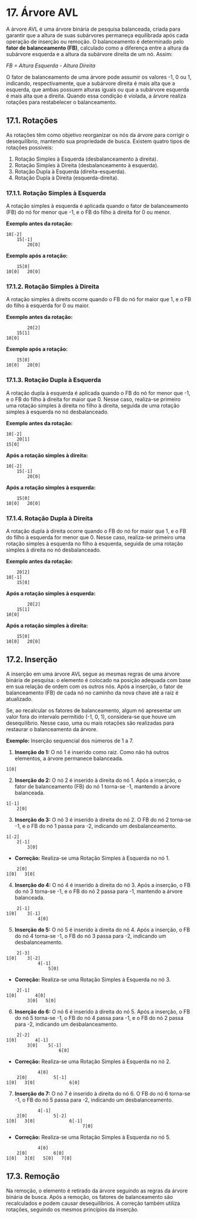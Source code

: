 # 17. Árvore AVL

A árvore AVL é uma árvore binária de pesquisa balanceada, criada para garantir que a altura de suas subárvores permaneça equilibrada após cada operação de inserção ou remoção. O balanceamento é determinado pelo **fator de balanceamento (FB)**, calculado como a diferença entre a altura da subárvore esquerda e a altura da subárvore direita de um nó. Assim:

_FB = Altura Esquerda - Altura Direita_

O fator de balanceamento de uma árvore pode assumir os valores -1, 0 ou 1, indicando, respectivamente, que a subárvore direita é mais alta que a esquerda, que ambas possuem alturas iguais ou que a subárvore esquerda é mais alta que a direita. Quando essa condição é violada, a árvore realiza rotações para restabelecer o balanceamento.

## 17.1. Rotações

As rotações têm como objetivo reorganizar os nós da árvore para corrigir o desequilíbrio, mantendo sua propriedade de busca. Existem quatro tipos de rotações possíveis:

1. Rotação Simples à Esquerda (desbalanceamento à direita).
2. Rotação Simples à Direita (desbalanceamento à esquerda).
3. Rotação Dupla à Esquerda (direita-esquerda).
4. Rotação Dupla à Direita (esquerda-direita).

### 17.1.1. Rotação Simples à Esquerda

A rotação simples à esquerda é aplicada quando o fator de balanceamento (FB) do nó for menor que -1, e o FB do filho à direita for 0 ou menor.

**Exemplo antes da rotação:**

```
10[-2]
    15[-1]
        20[0]
```

**Exemplo após a rotação:**

```
    15[0]
10[0]   20[0]
```

### 17.1.2. Rotação Simples à Direita

A rotação simples à direits ocorre quando o FB do nó for maior que 1, e o FB do filho à esquerda for 0 ou maior.

**Exemplo antes da rotação:**

```
        20[2]
    15[1]
10[0]
```

**Exemplo após a rotação:**

```
    15[0]
10[0]   20[0]
```

### 17.1.3. Rotação Dupla à Esquerda

A rotação dupla à esquerda é aplicada quando o FB do nó for menor que -1, e o FB do filho à direita for maior que 0. Nesse caso, realiza-se primeiro uma rotação simples à direita no filho à direita, seguida de uma rotação simples à esquerda no nó desbalanceado.

**Exemplo antes da rotação:**

```
10[-2]
    20[1]
15[0]
```

**Após a rotação simples à direita:**

```
10[-2]
    15[-1]
        20[0]
```

**Após a rotação simples à esquerda:**

```
    15[0]
10[0]   20[0]
```

### 17.1.4. Rotação Dupla à Direita

A rotação dupla à direita ocorre quando o FB do nó for maior que 1, e o FB do filho à esquerda for menor que 0. Nesse caso, realiza-se primeiro uma rotação simples à esquerda no filho à esquerda, seguida de uma rotação simples à direita no nó desbalanceado.

**Exemplo antes da rotação:**

```
    20[2]
10[-1]
    15[0]
```

**Após a rotação simples à esquerda:**

```
        20[2]
    15[1]
10[0]
```

**Após a rotação simples à direita:**

```
    15[0]
10[0]   20[0]
```

## 17.2. Inserção

A inserção em uma árvore AVL segue as mesmas regras de uma árvore binária de pesquisa: o elemento é colocado na posição adequada com base em sua relação de ordem com os outros nós. Após a inserção, o fator de balanceamento (FB) de cada nó no caminho da nova chave até a raiz é atualizado.

Se, ao recalcular os fatores de balanceamento, algum nó apresentar um valor fora do intervalo permitido (-1, 0, 1), considera-se que houve um desequilíbrio. Nesse caso, uma ou mais rotações são realizadas para restaurar o balanceamento da árvore.

**Exemplo:** Inserção sequencial dos números de 1 a 7.

1. **Inserção do 1:** O nó 1 é inserido como raiz. Como não há outros elementos, a árvore permanece balanceada.

```
1[0]
```

2. **Inserção do 2:** O nó 2 é inserido à direita do nó 1. Após a inserção, o fator de balanceamento (FB) do nó 1 torna-se -1, mantendo a árvore balanceada.

```
1[-1]
    2[0]
```

3. **Inserção do 3:** O nó 3 é inserido à direita do nó 2. O FB do nó 2 torna-se -1, e o FB do nó 1 passa para -2, indicando um desbalanceamento.

```
1[-2]
    2[-1]
        3[0]
```

- **Correção:** Realiza-se uma Rotação Simples à Esquerda no nó 1.

```
    2[0]
1[0]   3[0]
```

4. **Inserção do 4:** O nó 4 é inserido à direita do nó 3. Após a inserção, o FB do nó 3 torna-se -1, e o FB do nó 2 passa para -1, mantendo a árvore balanceada.

```
    2[-1]
1[0]    3[-1]
            4[0]
```

5. **Inserção do 5:** O nó 5 é inserido à direita do nó 4. Após a inserção, o FB do nó 4 torna-se -1, o FB do nó 3 passa para -2, indicando um desbalanceamento.

```
    2[-3]
1[0]    3[-2]
            4[-1]
                5[0]
```

- **Correção:** Realiza-se uma Rotação Simples à Esquerda no nó 3.

```
    2[-1]
1[0]       4[0]
        3[0]   5[0]
```

6. **Inserção do 6:** O nó 6 é inserido à direita do nó 5. Após a inserção, o FB do nó 5 torna-se -1, o FB do nó 4 passa para -1, e o FB do nó 2 passa para -2, indicando um desbalanceamento.

```
    2[-2]
1[0]       4[-1]
        3[0]    5[-1]
                    6[0]
```

- **Correção:** Realiza-se uma Rotação Simples à Esquerda no nó 2.

```
            4[0]
    2[0]          5[-1]
1[0]   3[0]             6[0]
```

7. **Inserção do 7:** O nó 7 é inserido à direita do nó 6. O FB do nó 6 torna-se -1, o FB do nó 5 passa para -2, indicando um desbalanceamento.

```
            4[-1]
    2[0]          5[-2]
1[0]   3[0]             6[-1]
                             7[0]
```

- **Correção:** Realiza-se uma Rotação Simples à Esquerda no nó 5.

```
            4[0]
    2[0]          6[0]
1[0]   3[0]   5[0]   7[0]
```

## 17.3. Remoção

Na remoção, o elemento é retirado da árvore seguindo as regras da árvore binária de busca. Após a remoção, os fatores de balanceamento são recalculados e podem causar desequilíbrios. A correção também utiliza rotações, seguindo os mesmos princípios da inserção.